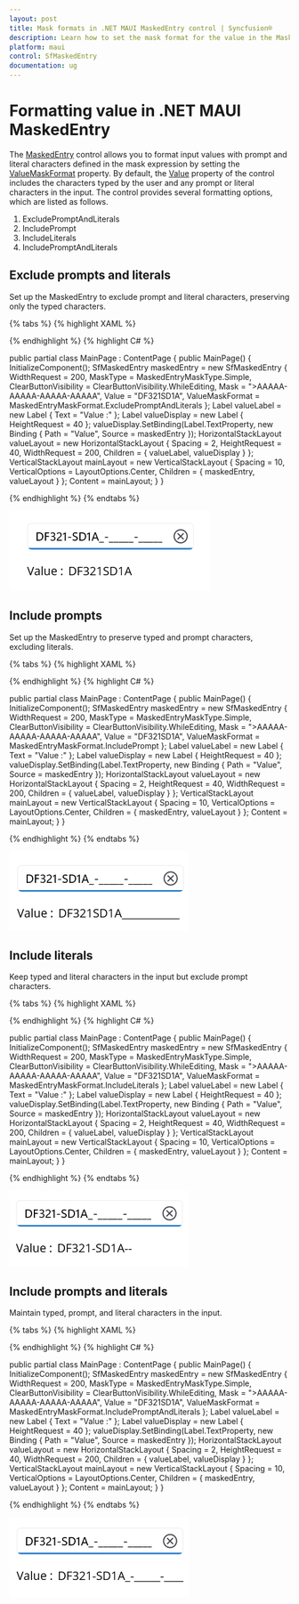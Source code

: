 ```yaml
---
layout: post
title: Mask formats in .NET MAUI MaskedEntry control | Syncfusion®
description: Learn how to set the mask format for the value in the MaskedEntry (SfMaskedEntry) control with prompts and literals.
platform: maui
control: SfMaskedEntry
documentation: ug
---
```


# Formatting value in .NET MAUI MaskedEntry

The [MaskedEntry](https://help.syncfusion.com/cr/maui/Syncfusion.Maui.Inputs.SfMaskedEntry.html) control allows you to format input values with prompt and literal characters defined in the mask expression by setting the [ValueMaskFormat](https://help.syncfusion.com/cr/maui/Syncfusion.Maui.Inputs.MaskedEntryMaskFormat.html) property. By default, the [Value](https://help.syncfusion.com/cr/maui/Syncfusion.Maui.Inputs.SfMaskedEntry.html#Syncfusion_Maui_Inputs_SfMaskedEntry_Value) property of the control includes the characters typed by the user and any prompt or literal characters in the input. The control provides several formatting options, which are listed as follows.

1. ExcludePromptAndLiterals
2. IncludePrompt
3. IncludeLiterals
4. IncludePromptAndLiterals

## Exclude prompts and literals

Set up the MaskedEntry to exclude prompt and literal characters, preserving only the typed characters.

{% tabs %}
{% highlight XAML %}

<VerticalStackLayout Spacing="10" VerticalOptions="Center">
    <editors:SfMaskedEntry x:Name="maskedEntry" WidthRequest="200"
                              MaskType="Simple"
                              ClearButtonVisibility="WhileEditing"
                              Mask=">AAAAA-AAAAA-AAAAA-AAAAA"
                              Value="DF321SD1A"
                              ValueMaskFormat="ExcludePromptAndLiterals"/>
    <HorizontalStackLayout Spacing="2" HeightRequest="40" WidthRequest="200">
        <Label Text="Value :"/>
        <Label x:Name="valueDisplay" 
               Text="{Binding Path=Value, Source={x:Reference maskedEntry}}" 
               HeightRequest="40" />
    </HorizontalStackLayout>
</VerticalStackLayout>

{% endhighlight %}
{% highlight C# %}

public partial class MainPage : ContentPage
{
    public MainPage()
    {
        InitializeComponent();
        SfMaskedEntry maskedEntry = new SfMaskedEntry
        {
            WidthRequest = 200,
            MaskType = MaskedEntryMaskType.Simple,
            ClearButtonVisibility = ClearButtonVisibility.WhileEditing,
            Mask = ">AAAAA-AAAAA-AAAAA-AAAAA",
            Value = "DF321SD1A",
            ValueMaskFormat = MaskedEntryMaskFormat.ExcludePromptAndLiterals
        };
        Label valueLabel = new Label
        {
            Text = "Value :"
        };
        Label valueDisplay = new Label
        {
            HeightRequest = 40
        };
        valueDisplay.SetBinding(Label.TextProperty, new Binding
        {
            Path = "Value",
            Source = maskedEntry
        });
        HorizontalStackLayout valueLayout = new HorizontalStackLayout
        {
            Spacing = 2,
            HeightRequest = 40,
            WidthRequest = 200,
            Children = { valueLabel, valueDisplay }
        };
        VerticalStackLayout mainLayout = new VerticalStackLayout
        {
            Spacing = 10,
            VerticalOptions = LayoutOptions.Center,
            Children = { maskedEntry, valueLayout }
        };
        Content = mainLayout;
    }
}

{% endhighlight %}
{% endtabs %}

![MAUI MaskedEntry excludes prompts and literals](MaskedEntry_Images/maui_masked_entry_exclude_prompts_and_literals.png)

## Include prompts

Set up the MaskedEntry to preserve typed and prompt characters, excluding literals.

{% tabs %}
{% highlight XAML %}

<VerticalStackLayout Spacing="10" VerticalOptions="Center">
    <editors:SfMaskedEntry x:Name="maskedEntry" WidthRequest="200"
                              MaskType="Simple"
                              ClearButtonVisibility="WhileEditing"
                              Mask=">AAAAA-AAAAA-AAAAA-AAAAA"
                              Value="DF321SD1A"
                              ValueMaskFormat="IncludePrompt"/>
    <HorizontalStackLayout Spacing="2" HeightRequest="40" WidthRequest="200">
        <Label Text="Value :"/>
        <Label x:Name="valueDisplay" 
               Text="{Binding Path=Value, Source={x:Reference maskedEntry}}" 
               HeightRequest="40" />
    </HorizontalStackLayout>
</VerticalStackLayout>

{% endhighlight %}
{% highlight C# %}

public partial class MainPage : ContentPage
{
    public MainPage()
    {
        InitializeComponent();
        SfMaskedEntry maskedEntry = new SfMaskedEntry
        {
            WidthRequest = 200,
            MaskType = MaskedEntryMaskType.Simple,
            ClearButtonVisibility = ClearButtonVisibility.WhileEditing,
            Mask = ">AAAAA-AAAAA-AAAAA-AAAAA",
            Value = "DF321SD1A",
            ValueMaskFormat = MaskedEntryMaskFormat.IncludePrompt
        };
        Label valueLabel = new Label
        {
            Text = "Value :"
        };
        Label valueDisplay = new Label
        {
            HeightRequest = 40
        };
        valueDisplay.SetBinding(Label.TextProperty, new Binding
        {
            Path = "Value",
            Source = maskedEntry
        });
        HorizontalStackLayout valueLayout = new HorizontalStackLayout
        {
            Spacing = 2,
            HeightRequest = 40,
            WidthRequest = 200,
            Children = { valueLabel, valueDisplay }
        };
        VerticalStackLayout mainLayout = new VerticalStackLayout
        {
            Spacing = 10,
            VerticalOptions = LayoutOptions.Center,
            Children = { maskedEntry, valueLayout }
        };
        Content = mainLayout;
    }
}

{% endhighlight %}
{% endtabs %}

![MAUI MaskedEntry includes prompts](MaskedEntry_Images/maui_masked_entry_include_prompts.png)

## Include literals

Keep typed and literal characters in the input but exclude prompt characters.

{% tabs %}
{% highlight XAML %}

<VerticalStackLayout Spacing="10" VerticalOptions="Center">
    <editors:SfMaskedEntry x:Name="maskedEntry" WidthRequest="200"
                              MaskType="Simple"
                              ClearButtonVisibility="WhileEditing"
                              Mask=">AAAAA-AAAAA-AAAAA-AAAAA"
                              Value="DF321SD1A"
                              ValueMaskFormat="IncludeLiterals"/>
    <HorizontalStackLayout Spacing="2" HeightRequest="40" WidthRequest="200">
        <Label Text="Value :"/>
        <Label x:Name="valueDisplay" 
               Text="{Binding Path=Value, Source={x:Reference maskedEntry}}" 
               HeightRequest="40" />
    </HorizontalStackLayout>
</VerticalStackLayout>

{% endhighlight %}
{% highlight C# %}

public partial class MainPage : ContentPage
{
    public MainPage()
    {
        InitializeComponent();
        SfMaskedEntry maskedEntry = new SfMaskedEntry
        {
            WidthRequest = 200,
            MaskType = MaskedEntryMaskType.Simple,
            ClearButtonVisibility = ClearButtonVisibility.WhileEditing,
            Mask = ">AAAAA-AAAAA-AAAAA-AAAAA",
            Value = "DF321SD1A",
            ValueMaskFormat = MaskedEntryMaskFormat.IncludeLiterals
        };
        Label valueLabel = new Label
        {
            Text = "Value :"
        };
        Label valueDisplay = new Label
        {
            HeightRequest = 40
        };
        valueDisplay.SetBinding(Label.TextProperty, new Binding
        {
            Path = "Value",
            Source = maskedEntry
        });
        HorizontalStackLayout valueLayout = new HorizontalStackLayout
        {
            Spacing = 2,
            HeightRequest = 40,
            WidthRequest = 200,
            Children = { valueLabel, valueDisplay }
        };
        VerticalStackLayout mainLayout = new VerticalStackLayout
        {
            Spacing = 10,
            VerticalOptions = LayoutOptions.Center,
            Children = { maskedEntry, valueLayout }
        };
        Content = mainLayout;
    }
}

{% endhighlight %}
{% endtabs %}

![MAUI MaskedEntry includes literals](MaskedEntry_Images/maui_masked_entry_include_literals.png)

## Include prompts and literals

Maintain typed, prompt, and literal characters in the input.

{% tabs %}
{% highlight XAML %}

<VerticalStackLayout Spacing="10" VerticalOptions="Center">
    <editors:SfMaskedEntry x:Name="maskedEntry" WidthRequest="200"
                              MaskType="Simple"
                              ClearButtonVisibility="WhileEditing"
                              Mask=">AAAAA-AAAAA-AAAAA-AAAAA"
                              Value="DF321SD1A"
                              ValueMaskFormat="IncludePromptAndLiterals"/>
    <HorizontalStackLayout Spacing="2" HeightRequest="40" WidthRequest="200">
        <Label Text="Value :"/>
        <Label x:Name="valueDisplay" 
               Text="{Binding Path=Value, Source={x:Reference maskedEntry}}" 
               HeightRequest="40" />
    </HorizontalStackLayout>
</VerticalStackLayout>

{% endhighlight %}
{% highlight C# %}

public partial class MainPage : ContentPage
{
    public MainPage()
    {
        InitializeComponent();
        SfMaskedEntry maskedEntry = new SfMaskedEntry
        {
            WidthRequest = 200,
            MaskType = MaskedEntryMaskType.Simple,
            ClearButtonVisibility = ClearButtonVisibility.WhileEditing,
            Mask = ">AAAAA-AAAAA-AAAAA-AAAAA",
            Value = "DF321SD1A",
            ValueMaskFormat = MaskedEntryMaskFormat.IncludePromptAndLiterals
        };
        Label valueLabel = new Label
        {
            Text = "Value :"
        };
        Label valueDisplay = new Label
        {
            HeightRequest = 40
        };
        valueDisplay.SetBinding(Label.TextProperty, new Binding
        {
            Path = "Value",
            Source = maskedEntry
        });
        HorizontalStackLayout valueLayout = new HorizontalStackLayout
        {
            Spacing = 2,
            HeightRequest = 40,
            WidthRequest = 200,
            Children = { valueLabel, valueDisplay }
        };
        VerticalStackLayout mainLayout = new VerticalStackLayout
        {
            Spacing = 10,
            VerticalOptions = LayoutOptions.Center,
            Children = { maskedEntry, valueLayout }
        };
        Content = mainLayout;
    }
}

{% endhighlight %}
{% endtabs %}

![MAUI MaskedEntry includes prompts and literals](MaskedEntry_Images/maui_masked_entry_include_prompts-and_literals.png)